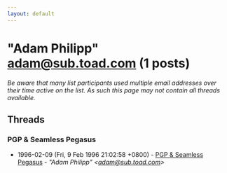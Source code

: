 ```yaml
---
layout: default
---
```


# "Adam Philipp" <adam@sub.toad.com> (1 posts)

_Be aware that many list participants used multiple email addresses over their time active on the list. As such this page may not contain all threads available._

## Threads

### PGP & Seamless Pegasus
+ 1996-02-09 (Fri, 9 Feb 1996 21:02:58 +0800) - [PGP & Seamless Pegasus](/archive/1996/02/8bdf793c2581e7c04a92cfeab4b9b8ac072316d517f21d36c07e4f4180b9fee1) - _"Adam Philipp" \<adam@sub.toad.com\>_

